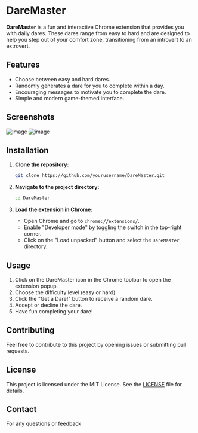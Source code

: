 # DareMaster

**DareMaster** is a fun and interactive Chrome extension that provides you with daily dares. These dares range from easy to hard and are designed to help you step out of your comfort zone, transitioning from an introvert to an extrovert.

## Features

- Choose between easy and hard dares.
- Randomly generates a dare for you to complete within a day.
- Encouraging messages to motivate you to complete the dare.
- Simple and modern game-themed interface.

## Screenshots
![image](https://github.com/Raazvardhan/AudioZen/assets/139915269/6f711925-3df8-4b70-97e0-145e275b5e3c) ![image](https://github.com/Raazvardhan/AudioZen/assets/139915269/d77ea851-f80e-4d4b-9adb-27f273a31919)





## Installation

1. **Clone the repository:**
   ```bash
   git clone https://github.com/yourusername/DareMaster.git
   ```

2. **Navigate to the project directory:**
   ```bash
   cd DareMaster
   ```

3. **Load the extension in Chrome:**
   - Open Chrome and go to `chrome://extensions/`.
   - Enable "Developer mode" by toggling the switch in the top-right corner.
   - Click on the "Load unpacked" button and select the `DareMaster` directory.

## Usage

1. Click on the DareMaster icon in the Chrome toolbar to open the extension popup.
2. Choose the difficulty level (easy or hard).
3. Click the "Get a Dare!" button to receive a random dare.
4. Accept or decline the dare.
5. Have fun completing your dare!


## Contributing

Feel free to contribute to this project by opening issues or submitting pull requests.

## License

This project is licensed under the MIT License. See the [LICENSE](LICENSE) file for details.

## Contact

For any questions or feedback
